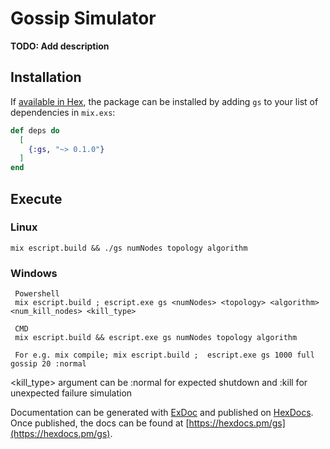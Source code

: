# Gossip Simulator

**TODO: Add description**

## Installation

If [available in Hex](https://hex.pm/docs/publish), the package can be installed
by adding `gs` to your list of dependencies in `mix.exs`:

```elixir
def deps do
  [
    {:gs, "~> 0.1.0"}
  ]
end
```

## Execute

### Linux

    mix escript.build && ./gs numNodes topology algorithm

### Windows
     Powershell
     mix escript.build ; escript.exe gs <numNodes> <topology> <algorithm> <num_kill_nodes> <kill_type>

     CMD
     mix escript.build && escript.exe gs numNodes topology algorithm

     For e.g. mix compile; mix escript.build ;  escript.exe gs 1000 full gossip 20 :normal

<kill_type> argument can be :normal for expected shutdown and :kill for unexpected failure simulation


Documentation can be generated with [ExDoc](https://github.com/elixir-lang/ex_doc)
and published on [HexDocs](https://hexdocs.pm). Once published, the docs can
be found at [https://hexdocs.pm/gs](https://hexdocs.pm/gs).

